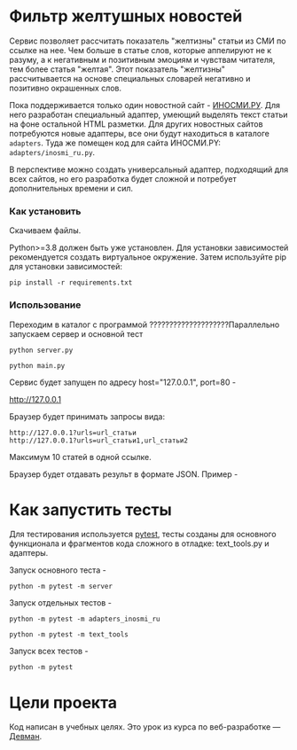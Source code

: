 # Фильтр желтушных новостей

Сервис позволяет рассчитать показатель "желтизны" статьи из СМИ по ссылке на нее. Чем больше в статье слов, которые аппелируют не к разуму, а к негативным и позитивным эмоциям и чувствам читателя, тем более статья "желтая". Этот показатель "желтизны" рассчитывается на основе специальных словарей негативно и позитивно окрашенных слов.

Пока поддерживается только один новостной сайт - [ИНОСМИ.РУ](https://inosmi.ru/). Для него разработан специальный адаптер, умеющий выделять текст статьи на фоне остальной HTML разметки. Для других новостных сайтов потребуются новые адаптеры, все они будут находиться в каталоге `adapters`. Туда же помещен код для сайта ИНОСМИ.PY: `adapters/inosmi_ru.py`.

В перспективе можно создать универсальный адаптер, подходящий для всех сайтов, но его разработка будет сложной и потребует дополнительных времени и сил.

### Как установить

Скачиваем файлы. 

Python>=3.8 должен быть уже установлен. Для установки зависимостей рекомендуется создать виртуальное окружение. 
Затем используйте pip для установки зависимостей:
```
pip install -r requirements.txt
```
### Использование
Переходим в каталог с программой
????????????????????Параллельно запускаем сервер и основной тест

```
python server.py 

python main.py
```
Сервис будет запущен по адресу host="127.0.0.1", port=80 -

http://127.0.0.1

Браузер будет принимать запросы вида:

```
http://127.0.0.1?urls=url_статьи
http://127.0.0.1?urls=url_статьи1,url_статьи2
```
Максимум 10 статей в одной ссылке.

Браузер будет отдавать результ в формате JSON. Пример -


# Как запустить тесты

Для тестирования используется [pytest](https://docs.pytest.org/en/latest/), тесты созданы для основного функционала и фрагментов кода сложного в отладке: text_tools.py и адаптеры. 

Запуск основного теста -

```
python -m pytest -m server
```

Запуск отдельных тестов -

```
python -m pytest -m adapters_inosmi_ru
```

```
python -m pytest -m text_tools
```

Запуск всех тестов -

```
python -m pytest
```


# Цели проекта

Код написан в учебных целях. Это урок из курса по веб-разработке — [Девман](https://dvmn.org).
